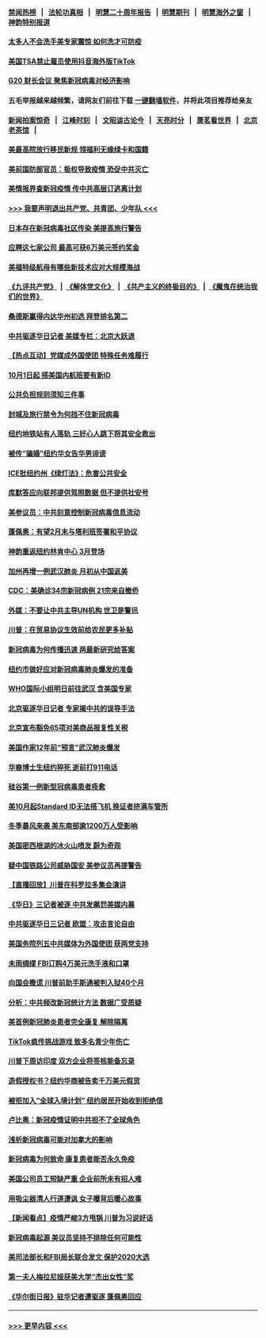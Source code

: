 #### [禁闻热榜](热点新闻.md?=0)  &nbsp;&nbsp;|&nbsp;&nbsp; [法轮功真相](https://github.com/gfw-breaker/truth/blob/master/README.md?=0) &nbsp;&nbsp;|&nbsp;&nbsp; [明慧二十周年报告](https://github.com/gfw-breaker/mh-reports/blob/master/README.md?=0) &nbsp;&nbsp;|&nbsp;&nbsp;[明慧期刊](https://github.com/gfw-breaker/mh-qikan) &nbsp;&nbsp;|&nbsp;&nbsp; [明慧海外之窗](https://github.com/gfw-breaker/mh-news/blob/master/README.md?=0) &nbsp;&nbsp;|&nbsp;&nbsp; [神韵特别报道](https://github.com/gfw-breaker/mh-news/blob/master/shenyun.md?=0)
#### [太多人不会洗手美专家震惊 如何洗才可防疫](../pages/nsc412/n11875866.md?t=02241031) 
#### [美国TSA禁止雇员使用抖音海外版TikTok](../pages/nsc412/n11890500.md?t=02241031) 
#### [G20 财长会议 聚焦新冠病毒对经济影响](../pages/nsc412/n11890400.md?t=02241031) 
#### 五毛举报越来越频繁，请网友们前往下载 [一键翻墙软件](https://github.com/gfw-breaker/ssr-accounts)，并将此项目推荐给亲友
#### [新闻拍案惊奇](https://github.com/gfw-breaker/banned-news/blob/master/pages/link4.md) &nbsp;&nbsp;|&nbsp;&nbsp; [江峰时刻](https://github.com/gfw-breaker/banned-news/blob/master/pages/link4.md) &nbsp;&nbsp;|&nbsp;&nbsp; [文昭谈古论今](https://github.com/gfw-breaker/banned-news/blob/master/pages/link4.md) &nbsp;&nbsp;|&nbsp;&nbsp; [天亮时分](https://github.com/gfw-breaker/banned-news/blob/master/pages/link4.md) &nbsp;&nbsp;|&nbsp;&nbsp; [萧茗看世界](https://github.com/gfw-breaker/banned-news/blob/master/pages/link4.md) &nbsp;&nbsp;|&nbsp;&nbsp; [北京老茶馆](https://github.com/gfw-breaker/banned-news/blob/master/pages/link4.md) &nbsp;&nbsp;|&nbsp;&nbsp; 
#### [美最高院放行移民新规 领福利无缘绿卡和国籍](../pages/nsc412/n11889500.md?t=02241031) 
#### [美前国防部官员：极权导致疫情 恐促中共灭亡](../pages/nsc412/n11889092.md?t=02241031) 
#### [美情报界查新冠疫情 传中共高层订逃离计划](../pages/nsc412/n11888161.md?t=02241031) 
#### [>>> 我要声明退出共产党、共青团、少年队 <<<](https://github.com/begood0513/goodnews/blob/master/quit/letter.md) 
#### [日本存在新冠病毒社区传染 美提高旅行警告](../pages/nsc412/n11889917.md?t=02241031) 
#### [应聘这七家公司 最高可获6万美元签约奖金](../pages/nsc412/n11879446.md?t=02241031) 
#### [美福特级航母有哪些新技术应对大规模海战](../pages/nsc412/n11882087.md?t=02241031) 
#### [《九评共产党》](https://github.com/begood0513/9ping.md/blob/master/README.md) &nbsp;|&nbsp; [《解体党文化》](../../../../jtdwh.md/blob/master/README.md)  &nbsp;|&nbsp; [《共产主义的终极目的》](../../../../gczydzjmd.md/blob/master/README.md) &nbsp;|&nbsp; [《魔鬼在统治我们的世界》](../../../../mgztzwmdsj.md/blob/master/README.md) 
#### [桑德斯赢得内达华州初选 拜登排名第二](../pages/nsc412/n11888760.md?t=02241031) 
#### [中共驱逐华日记者 美媒专栏：北京大跃退](../pages/nsc412/n11888453.md?t=02241031) 
#### [【热点互动】党媒成外国使团 特殊任务难履行](../pages/nsc412/n11888306.md?t=02241031) 
#### [10月1日起 搭美国内航班要有新ID](../pages/nsc412/n11888243.md?t=02241031) 
#### [公共负担规则须知三件事](../pages/nsc412/n11888123.md?t=02241031) 
#### [封城及旅行禁令为何挡不住新冠病毒](../pages/nsc412/n11888067.md?t=02241031) 
#### [纽约地铁站有人落轨   三好心人跳下将其安全救出](../pages/nsc412/n11888088.md?t=02241031) 
#### [被传“骗婚”纽约华女告华男诽谤](../pages/nsc412/n11887303.md?t=02241031) 
#### [ICE批纽约州《绿灯法》：危害公共安全](../pages/nsc412/n11887285.md?t=02241031) 
#### [库默答应向联邦提供驾照数据 但不提供社安号](../pages/nsc412/n11887269.md?t=02241031) 
#### [美参议员：中共刻意控制新冠病毒信息流动](../pages/nsc412/n11887949.md?t=02241031) 
#### [蓬佩奥：有望2月末与塔利班签署和平协议](../pages/nsc412/n11887248.md?t=02241031) 
#### [神韵重返纽约林肯中心 3月登场](../pages/nsc412/n11885013.md?t=02241031) 
#### [加州再增一例武汉肺炎 月初从中国返美](../pages/nsc412/n11886929.md?t=02241031) 
#### [CDC：美确诊34宗新冠病例 21宗来自撤侨](../pages/nsc412/n11886795.md?t=02241031) 
#### [外媒：不要让中共主导UN机构 世卫是警讯](../pages/nsc412/n11886401.md?t=02241031) 
#### [川普：在贸易协议生效前给农民更多补贴](../pages/nsc412/n11886549.md?t=02241031) 
#### [新冠病毒为何传播迅速 两最新研究给答案](../pages/nsc412/n11886505.md?t=02241031) 
#### [纽约市做好应对新冠病毒肺炎爆发的准备](../pages/nsc412/n11885019.md?t=02241031) 
#### [WHO国际小组明日前往武汉 含美国专家](../pages/nsc412/n11886380.md?t=02241031) 
#### [北京驱逐华日记者 专家揭中共的误导手法](../pages/nsc412/n11886124.md?t=02241031) 
#### [北京宣布豁免65项对美商品报复性关税](../pages/nsc412/n11885960.md?t=02241031) 
#### [美国作家12年前“预言”武汉肺炎爆发](../pages/nsc412/n11885487.md?t=02241031) 
#### [华裔博士生纽约猝死  逝前打911电话](../pages/nsc412/n11885007.md?t=02241031) 
#### [硅谷第一例新型冠病毒患者痊愈](../pages/nsc412/n11885163.md?t=02241031) 
#### [美10月起Standard ID无法搭飞机  换证者挤满车管所](../pages/nsc412/n11885036.md?t=02241031) 
#### [冬季暴风来袭 美东南部逾1200万人受影响](../pages/nsc412/n11884620.md?t=02241031) 
#### [美国密西根湖的冰火山喷发 蔚为奇观](../pages/nsc412/n11884842.md?t=02241031) 
#### [疑中国铁路公司威胁国安 美参议员再提警告](../pages/nsc412/n11884300.md?t=02241031) 
#### [【直播回放】川普在科罗拉多集会演讲](../pages/nsc412/n11883640.md?t=02241031) 
#### [《华日》三记者被逐 中共发飙罚美媒内幕](../pages/nsc412/n11884184.md?t=02241031) 
#### [中共驱逐华日三记者 欧盟：攻击言论自由](../pages/nsc412/n11884179.md?t=02241031) 
#### [美国务院列五中共媒体为外国使团 获两党支持](../pages/nsc412/n11883954.md?t=02241031) 
#### [未雨绸缪 FBI订购4万美元洗手液和口罩](../pages/nsc412/n11883960.md?t=02241031) 
#### [向国会撒谎 川普前助手斯通被判入狱40个月](../pages/nsc412/n11883930.md?t=02241031) 
#### [分析：中共频改新冠统计方法 数据广受质疑](../pages/nsc412/n11883875.md?t=02241031) 
#### [美首例新冠肺炎患者完全康复 解除隔离](../pages/nsc412/n11883754.md?t=02241031) 
#### [TikTok疯传挑战游戏 致多名青少年伤亡](../pages/nsc412/n11883598.md?t=02241031) 
#### [川普下周访印度 双方企业将签核能备忘录](../pages/nsc412/n11883604.md?t=02241031) 
#### [造假授权书？纽约华商被告卖千万美元假货](../pages/nsc412/n11882429.md?t=02241031) 
#### [被拒加入“全球入境计划”  纽约居民开始收到拒绝信](../pages/nsc412/n11882417.md?t=02241031) 
#### [卢比奥：新冠疫情证明中共担不了全球角色](../pages/nsc412/n11881340.md?t=02241031) 
#### [浅析新冠病毒可能对加拿大的影响](../pages/nsc412/n11879775.md?t=02241031) 
#### [新冠病毒为何致命 康复患者能否永久免疫](../pages/nsc412/n11881488.md?t=02241031) 
#### [美国公司员工短缺严重 企业前所未有招人难](../pages/nsc412/n11881792.md?t=02241031) 
#### [用吸尘器清人行道遭讽 女子曝背后暖心故事](../pages/nsc412/n11881702.md?t=02241031) 
#### [【新闻看点】疫情严峻3方甩锅 川普为习说好话](../pages/nsc412/n11881049.md?t=02241031) 
#### [新冠病毒起源 美议员坚持不排除任何可能性](../pages/nsc412/n11881179.md?t=02241031) 
#### [美司法部长和FBI局长联合发文 保护2020大选](../pages/nsc412/n11881522.md?t=02241031) 
#### [第一夫人梅拉尼娅获美大学“杰出女性”奖](../pages/nsc412/n11881185.md?t=02241031) 
#### [《华尔街日报》驻华记者遭驱逐 蓬佩奥回应](../pages/nsc412/n11881166.md?t=02241031) 

----
#### [ >>> 更早内容 <<< ](../indexes/nsc412-earlier.md)

